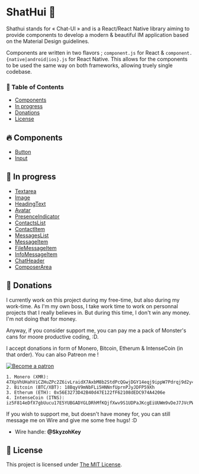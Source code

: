 # ShatHui 💬

Shathui stands for « Chat-UI » and is a React/React Native library aiming to provide components to develop a modern & beautiful IM application based on the Material Design guidelines.

Components are written in two flavors ; `component.js` for React & `component.{native|android|ios}.js` for React Native. This allows for the components to be used the same way on both frameworks, allowing truely single codebase.

### 📐 Table of Contents

* [Components]()
* [In progress]()
* [Donations]()
* [License]()

## 🔥 Components

* [Button]()
* [Input]()

## 🍭 In progress

* [Textarea]()
* [Image]()
* [HeadingText]()
* [Avatar]()
* [PresenceIndicator]()
* [ContactsList]()
* [ContactItem]()
* [MessagesList]()
* [MessageItem]()
* [FileMessageItem]()
* [InfoMessageItem]()
* [ChatHeader]()
* [ComposerArea]()

## 💸 Donations

I currently work on this project during my free-time, but also during my work-time. As I'm my own boss, I take work time to work on personnal projects that I really believes in. But during this time, I don't win any money. I'm not doing that for money.

Anyway, if you consider support me, you can pay me a pack of Monster's cans for moore productive coding, :D.

I accept donations in form of Monero, Bitcoin, Etherum & IntenseCoin (in that order). You can also Patreon me !

[![Become a patron](https://i.imgur.com/oWouhEe.png)](https://www.patreon.com/bePatron?u=2330345)

```
1. Monero (XMR): 47XpVhUHahViCZHuZPc2Z6ivLraidX7AxbM8b2StdPcQGwjDGY14eqj9ippW7Pdrqj9d2y4xvwChzePQAqG1NvqQ775FKxg
2. Bitcoin (BTC/XBT): 18BqyV9mNbFLi5HNNnfUprnPJyJDFP59Xh
3. Etherum (ETH): 0x56E3273D42B40d47E122fF62108dEDC974A4206e
4. IntenseCoin (ITNS): iz5F814eDfX7gbUucu17E5YUBGADYGLDRhMfKQjfXwv9S1UDPaJKcgEiUUWm9vDeJ7JVcPWo7kZRmTFtcVcssc1h28zguw8iE
```

If you wish to support me, but doesn't have money for, you can still message me on Wire and give me some free hugs! :D

* Wire handle: **@SkyzohKey**

## 📎 License

This project is licensed under [The MIT License](License).
